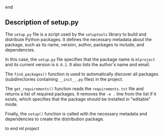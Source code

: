 end<h2>Description of setup.py</h2>
<p>The <code>setup.py</code> file is a script used by the <code>setuptools</code> library to build and distribute Python packages. It defines the necessary metadata about the package, such as its name, version, author, packages to include, and dependencies.</p>
<p>In this case, the <code>setup.py</code> file specifies that the package name is <code>mlproject</code> and its current version is <code>0.0.1</code>. It also lists the author's name and email.</p>
<p>The <code>find_packages()</code> function is used to automatically discover all packages (subdirectories containing <code>__init__.py</code> files) in the project.</p>
<p>The <code>get_requirements()</code> function reads the <code>requirements.txt</code> file and returns a list of required packages. It removes the <code>-e .</code> line from the list if it exists, which specifies that the package should be installed in "editable" mode.</p>
<p>Finally, the <code>setup()</code> function is called with the necessary metadata and dependencies to create the distribution package.</p> to end ml project
